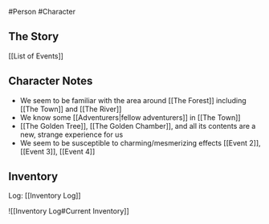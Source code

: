 #Person #Character 

## The Story
[[List of Events]]

## Character Notes
- We seem to be familiar with the area around [[The Forest]] including [[The Town]] and [[The River]]
- We know some [[Adventurers|fellow adventurers]] in [[The Town]]
- [[The Golden Tree]], [[The Golden Chamber]], and all its contents are a new, strange experience for us
- We seem to be susceptible to charming/mesmerizing effects [[Event 2]], [[Event 3]], [[Event 4]]


## Inventory

Log: [[Inventory Log]]

![[Inventory Log#Current Inventory]]